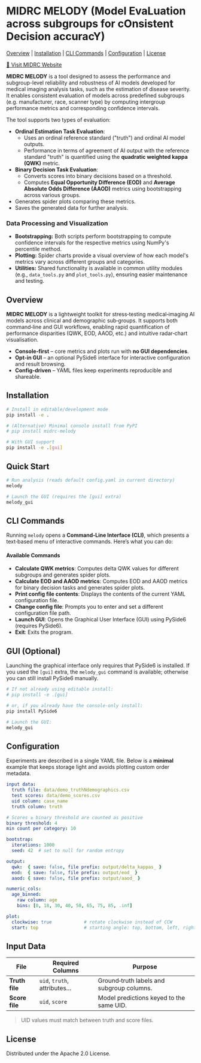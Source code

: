 # MIDRC MELODY (Model EvaLuation across subgroups for cOnsistent Decision accuracY)

[Overview](#overview) | [Installation](#installation) | [CLI Commands](#cli-commands) | [Configuration](#configuration) | [License](#license)

[📱 Visit MIDRC Website](https://www.midrc.org/)

**MIDRC MELODY** is a tool designed to assess the performance and subgroup-level reliability and robustness of AI models
developed for medical imaging analysis tasks, such as the estimation of disease severity. It enables consistent
evaluation of models across predefined subgroups (e.g. manufacturer, race, scanner type) by computing intergroup
performance metrics and corresponding confidence intervals.

The tool supports two types of evaluation:

- **Ordinal Estimation Task Evaluation**:
  - Uses an ordinal reference standard ("truth") and ordinal AI model outputs.
  - Performance in terms of agreement of AI output with the reference standard "truth" is quantified using the **quadratic
    weighted kappa (QWK)** metric.
- **Binary Decision Task Evaluation**:
  - Converts scores into binary decisions based on a threshold.
  - Computes **Equal Opportunity Difference (EOD)** and **Average Absolute Odds Difference (AAOD)** metrics using bootstrapping across various groups.
- Generates spider plots comparing these metrics.
- Saves the generated data for further analysis.

### Data Processing and Visualization

- **Bootstrapping:** Both scripts perform bootstrapping to compute confidence intervals for the respective metrics using NumPy's percentile method.
- **Plotting:** Spider charts provide a visual overview of how each model's metrics vary across different groups and categories.
- **Utilities:** Shared functionality is available in common utility modules (e.g., `data_tools.py` and `plot_tools.py`), ensuring easier maintenance and testing.

## Overview

**MIDRC MELODY** is a lightweight toolkit for stress‑testing medical‑imaging AI models across clinical and demographic sub‑groups. It supports both command‑line and GUI workflows, enabling rapid quantification of performance disparities (QWK, EOD, AAOD, etc.) and intuitive radar‑chart visualisation.

- **Console‑first** – core metrics and plots run with **no GUI dependencies**.
- **Opt‑in GUI** – an optional PySide6 interface for interactive configuration and result browsing.
- **Config‑driven** – YAML files keep experiments reproducible and shareable.

## Installation

```bash
# Install in editable/development mode
pip install -e .

# (Alternative) Minimal console install from PyPI
# pip install midrc-melody

# With GUI support
pip install -e .[gui]
```

## Quick Start

```bash
# Run analysis (reads default config.yaml in current directory)
melody

# Launch the GUI (requires the [gui] extra)
melody_gui
```

## CLI Commands

Running `melody` opens a **Command‑Line Interface (CLI)**, which presents a text‑based menu of interactive commands. Here’s what you can do:

#### Available Commands

- **Calculate QWK metrics**: Computes delta QWK values for different subgroups and generates spider plots.
- **Calculate EOD and AAOD metrics**: Computes EOD and AAOD metrics for binary decision tasks and generates spider plots.
- **Print config file contents**: Displays the contents of the current YAML configuration file.
- **Change config file**: Prompts you to enter and set a different configuration file path.
- **Launch GUI**: Opens the Graphical User Interface (GUI) using PySide6 (requires PySide6).
- **Exit**: Exits the program.

## GUI (Optional)

Launching the graphical interface only requires that PySide6 is installed. If you used the `[gui]` extra, the `melody_gui` command is available; otherwise you can still install PySide6 manually.

```bash
# If not already using editable install:
# pip install -e .[gui]

# or, if you already have the console-only install:
pip install PySide6
```

```bash
# Launch the GUI:
melody_gui
```

## Configuration

Experiments are described in a single YAML file. Below is a **minimal** example that keeps storage light and avoids plotting custom order metadata.

```yaml
input data:
  truth file: data/demo_truthNdemographics.csv
  test scores: data/demo_scores.csv
  uid column: case_name
  truth column: truth

# Scores ≥ binary threshold are counted as positive
binary threshold: 4
min count per category: 10

bootstrap:
  iterations: 1000
  seed: 42  # set to null for random entropy

output:
  qwk:  { save: false, file prefix: output/delta_kappas_ }
  eod:  { save: false, file prefix: output/eod_ }
  aaod: { save: false, file prefix: output/aaod_ }

numeric_cols:
  age_binned:
    raw column: age
    bins: [0, 18, 30, 40, 50, 65, 75, 85, .inf]

plot:
  clockwise: true            # rotate clockwise instead of CCW
  start: top                 # starting angle: top, bottom, left, right (t/b/l/r)
```

## Input Data

| File           | Required Columns            | Purpose                                   |
| -------------- | --------------------------- | ----------------------------------------- |
| **Truth file** | `uid`, `truth`, attributes… | Ground‑truth labels and subgroup columns. |
| **Score file** | `uid`, `score`              | Model predictions keyed to the same UID.  |

> UID values must match between truth and score files.

## License

Distributed under the Apache 2.0 License.

